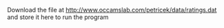 Download the file at http://www.occamslab.com/petricek/data/ratings.dat and store it here to run the program
